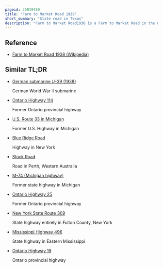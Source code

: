 ```yaml
---
pageid: 35019480
title: "Farm to Market Road 1938"
short_summary: "State road in Texas"
description: "Farm to Market Road1938 is a Farm to Market Road in the us State of Texas. The Highway runs from State Highway 26 to fm1709 in tarrant County. While located in Westlake, Fm 1938 is named Precinct Line Road. While located in Southlake, from the northern Border of Southlake to its Junction with Fm 1709, Fm 1938 is named Randol Mill Avenue, and from the Fm 1709 Intersection to its southern Terminus, the Highway is named Davis Boulevard. Fm1938 was designated in 1952 in hockley County but was cancelled and revised in 1955 in its modern Location in tarrant County. In 1995 the entire Route of fm 1938 was redesignated by the texas Department of Transportation as urban Road 1938. Fm 1938 Passes through central North Richland Hills and Southlake, providing Access to several Businesses. Since 2012 Fm 1938 is in the Process of being extended from an Intersection with Fm1709 to the north Frontage Road of Sh114."
---
```


## Reference

- [Farm to Market Road 1938 (Wikipedia)](https://en.wikipedia.org/?curid=35019480)

## Similar TL;DR

- [German submarine U-39 (1938)](/tldr/en/german-submarine-u-39-1938)

  German World War II submarine

- [Ontario Highway 114](/tldr/en/ontario-highway-114)

  Former Ontario provincial highway

- [U.S. Route 33 in Michigan](/tldr/en/us-route-33-in-michigan)

  Former U.S. Highway in Michigan

- [Blue Ridge Road](/tldr/en/blue-ridge-road)

  Highway in New York

- [Stock Road](/tldr/en/stock-road)

  Road in Perth, Western Australia

- [M-74 (Michigan highway)](/tldr/en/m-74-michigan-highway)

  Former state highway in Michigan

- [Ontario Highway 25](/tldr/en/ontario-highway-25)

  Former Ontario provincial highway

- [New York State Route 309](/tldr/en/new-york-state-route-309)

  State highway entirely in Fulton County, New York

- [Mississippi Highway 496](/tldr/en/mississippi-highway-496)

  State highway in Eastern Mississippi

- [Ontario Highway 19](/tldr/en/ontario-highway-19)

  Ontario provincial highway
